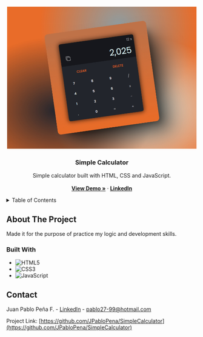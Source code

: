 <!-- PROJECT LOGO -->
<p align="center">
  <img src="https://github.com/JPabloPena/SimpleCalculator/blob/master/simple-calculator-screenshot.jpeg" width="500" />
</p>
<div align="center">
<h3 align="center">Simple Calculator</h3>

  <p align="center">
    Simple calculator built with HTML, CSS and JavaScript.
    <br />
    <br />
    <a href="https://jpablopena.github.io/SimpleCalculator/"><strong>View Demo »</strong></a>
    &middot;
    <a href="https://www.linkedin.com/in/jpablopena/"><strong>LinkedIn</strong></a>
  </p>
</div>

<!-- TABLE OF CONTENTS -->
<details>
  <summary>Table of Contents</summary>
  <ol>
    <li>
      <a href="#about-the-project">About The Project</a>
      <ul>
        <li><a href="#built-with">Built With</a></li>
      </ul>
    </li>
    <li><a href="#contact">Contact</a></li>
  </ol>
</details>

<!-- ABOUT THE PROJECT -->
## About The Project
Made it for the purpose of practice my logic and development skills. 
<!-- [![Product Name Screen Shot][product-screenshot]](https://example.com) -->

### Built With
* ![HTML5](https://img.shields.io/badge/html5-%23E34F26.svg?style=for-the-badge&logo=html5&logoColor=white)
* ![CSS3](https://img.shields.io/badge/css3-%231572B6.svg?style=for-the-badge&logo=css3&logoColor=white)
* ![JavaScript](https://img.shields.io/badge/javascript-%23323330.svg?style=for-the-badge&logo=javascript&logoColor=%23F7DF1E)

<!-- CONTACT -->
## Contact
Juan Pablo Peña F. - [LinkedIn](https://www.linkedin.com/in/jpablopena/) - pablo27-99@hotmail.com

Project Link: [https://github.com/JPabloPena/SimpleCalculator](https://github.com/JPabloPena/SimpleCalculator)
